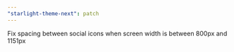 ```yaml
---
"starlight-theme-next": patch
---
```


Fix spacing between social icons when screen width is between 800px and 1151px
